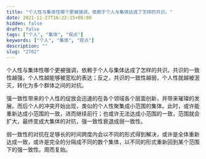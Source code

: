 ```yaml
---
title: "个人性与集体性哪个更被强调，依赖于个人与集体达成了怎样的共识。"
date: 2021-11-27T16:22:15+08:00
hidden: false
draft: false
tags: ["个人", "集体", "观点"]
keywords: ["个人", "集体", "观点"]
description: ""
slug: "2702"
---
```


个人性与集体性哪个更被强调，依赖于个人与集体达成了怎样的共识。共识的一致性越强，个人性越能够被宽松的表达；反之，共识的一致性越弱，个人性就越被泯灭，转化为多个群体之间的对抗。

强一致性带来的个人性的绽放会迅速的在各个领域各个层面创新，并带来璀璨的发展。而后个人的冲突开始出现，类似的个人性聚集成小范围的集体。此时，或许能重新达成小范围的一致，进而继续前行；也或许无法达成小范围的一致，范围就会扩大，最终变成大集体的对抗，强一致性衰退成弱一致性。

弱一致性的对抗在足够长的时间跨度内会以不同的形式得到解决，或许是全体重新达成一致，或许是完全的分隔成不同的数个集体，以不同的形式重新回到某个范围下的强一致性。周而复始。